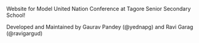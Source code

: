 Website for Model United Nation Conference at Tagore Senior Secondary School!

Developed and Maintained by Gaurav Pandey (@yednapg) and Ravi Garag (@ravigargud)